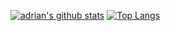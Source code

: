 [![adrian's github stats](https://github-readme-stats.vercel.app/api?username=adriancll&count_private=true&show_icons=true)](https://github.com/adriancll)
[![Top Langs](https://github-readme-stats.vercel.app/api/top-langs/?username=adriancll&hide=php)](https://github.com/adriancll)
